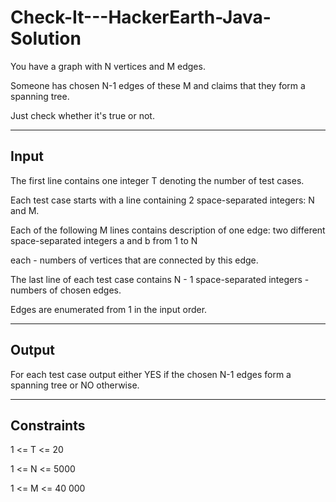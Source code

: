 # Check-It---HackerEarth-Java-Solution

You have a graph with N vertices and M edges. 

Someone has chosen N-1 edges of these M and claims that they form a spanning tree.

Just check whether it's true or not. 

------------------------------------------------------------------------------------------------------------------------
Input 
------------
The first line contains one integer T denoting the number of test cases. 

Each test case starts with a line containing 2 space-separated integers: N and M. 

Each of the following M lines contains description of one edge: two different space-separated integers a and b from 1 to N 

each - numbers of vertices that are connected by this edge. 

The last line of each test case contains N - 1 space-separated integers - numbers of chosen edges. 

Edges are enumerated from 1 in the input order.

------------------------------------------------------------------------------------------------------------------------------------
Output  
------------------

For each test case output either YES if the chosen N-1 edges form a spanning tree or NO otherwise.

------------------------------------------------------------------------------------------------------------------------------------
Constraints 
------------
1 &lt;= T &lt;= 20 

1 &lt;= N &lt;= 5000

1 &lt;= M &lt;= 40 000
